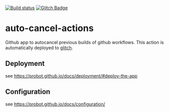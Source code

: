 [![Build status](https://github.com/renovatebot/auto-cancel-actions/workflows/build/badge.svg)](https://github.com/renovatebot/auto-cancel-actions/actions?query=workflow%3Abuild)
[![Glitch Badge](https://badge.glitch.me/renovatebot-auto-cancel-actions)](https://glitch.com/~renovatebot-auto-cancel-actions)

# auto-cancel-actions

Github app to autocancel previous builds of github workflows. This action is automatically deployed to [glitch](https://glitch.com/~renovatebot-auto-cancel-actions).

## Deployment

see https://probot.github.io/docs/deployment/#deploy-the-app

## Configuration

see https://probot.github.io/docs/configuration/
